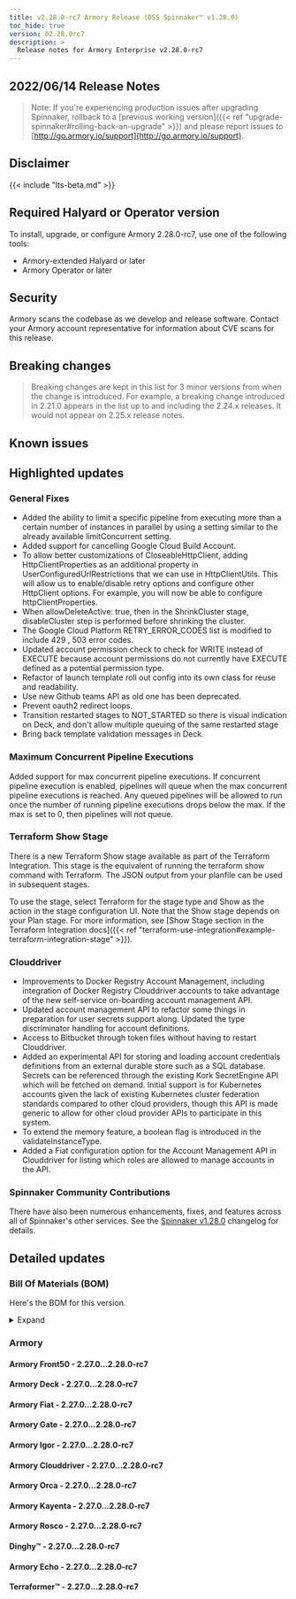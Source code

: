 ```yaml
---
title: v2.28.0-rc7 Armory Release (OSS Spinnaker™ v1.28.0)
toc_hide: true
version: 02.28.0rc7
description: >
  Release notes for Armory Enterprise v2.28.0-rc7
---
```


## 2022/06/14 Release Notes

> Note: If you're experiencing production issues after upgrading Spinnaker, rollback to a [previous working version]({{< ref "upgrade-spinnaker#rolling-back-an-upgrade" >}}) and please report issues to [http://go.armory.io/support](http://go.armory.io/support).

## Disclaimer

{{< include "lts-beta.md" >}}

## Required Halyard or Operator version

To install, upgrade, or configure Armory 2.28.0-rc7, use one of the following tools:

- Armory-extended Halyard <PUT IN A VERSION NUMBER> or later
- Armory Operator <PUT IN A VERSION NUMBER> or later

## Security

Armory scans the codebase as we develop and release software. Contact your Armory account representative for information about CVE scans for this release.

## Breaking changes
<!-- Copy/paste from the previous version if there are recent ones. We can drop breaking changes after 3 minor versions. Add new ones from OSS and Armory. -->

> Breaking changes are kept in this list for 3 minor versions from when the change is introduced. For example, a breaking change introduced in 2.21.0 appears in the list up to and including the 2.24.x releases. It would not appear on 2.25.x release notes.

## Known issues
<!-- Copy/paste known issues from the previous version if they're not fixed. Add new ones from OSS and Armory. If there aren't any issues, state that so readers don't think we forgot to fill out this section. -->

## Highlighted updates
  
### General Fixes
  * Added the ability to limit a specific pipeline from executing more than a certain number of instances in parallel by using a setting similar to the already available limitConcurrent setting.
  * Added support for cancelling Google Cloud Build Account.
  * To allow better customizations of CloseableHttpClient, adding HttpClientProperties as an additional property in UserConfiguredUrlRestrictions that we can use in HttpClientUtils. This will allow us to enable/disable retry options and configure other HttpClient options. For example, you will now be able to configure httpClientProperties.
  * When allowDeleteActive: true, then in the ShrinkCluster stage, disableCluster step is performed before shrinking the cluster.
  * The Google Cloud Platform RETRY_ERROR_CODES list is modified to include 429 , 503 error codes.
  * Updated account permission check to check for WRITE instead of EXECUTE because account permissions do not currently have
EXECUTE defined as a potential permission type.
  * Refactor of launch template roll out config into its own class for reuse and readability.
  * Use new Github teams API as old one has been deprecated.
  * Prevent oauth2 redirect loops.
  * Transition restarted stages to NOT_STARTED so there is visual indication on Deck, and don't allow multiple queuing of the same restarted stage
  * Bring back template validation messages in Deck.
  
### Maximum Concurrent Pipeline Executions
Added support for max concurrent pipeline executions. If concurrent pipeline execution is enabled, pipelines will queue when the max concurrent pipeline executions is reached. Any queued pipelines will be allowed to run once the number of running pipeline executions drops below the max. If the max is set to 0, then pipelines will not queue.
  
### Terraform Show Stage
There is a new Terraform Show stage available as part of the Terraform Integration. This stage is the equivalent of running the terraform show command with Terraform. The JSON output from your planfile can be used in subsequent stages.

To use the stage, select Terraform for the stage type and Show as the action in the stage configuration UI. Note that the Show stage depends on your Plan stage. For more information, see [Show Stage section in the Terraform Integration docs]({{< ref "terraform-use-integration#example-terraform-integration-stage" >}}).

### Clouddriver
  * Improvements to Docker Registry Account Management, including integration of Docker Registry Clouddriver accounts to take advantage of the new self-service on-boarding account management API.
  * Updated account management API to refactor some things in preparation for user secrets support along. Updated the type discriminator handling for account definitions.
  * Access to Bitbucket through token files without having to restart Clouddriver.
  * Added an experimental API for storing and loading account credentials definitions from an external durable store such as a SQL database. Secrets can be referenced through the existing Kork SecretEngine API which will be fetched on demand. Initial support is for Kubernetes accounts given the lack of existing Kubernetes cluster federation standards compared to other cloud providers, though this API is made generic to allow for other cloud provider APIs to participate in this system.
  * To extend the memory feature, a boolean flag is introduced in the validateInstanceType.
  * Added a Fiat configuration option for the Account Management API in Clouddriver for listing which roles are allowed to manage accounts in the API.
  
 

<!--
Each item category (such as UI) under here should be an h3 (###). List the following info that service owners should be able to provide:
- Major changes or new features we want to call out for Armory and OSS. Changes should be grouped under end user understandable sections. For example, instead of Deck, use UI. Instead of Fiat, use Permissions.
- Fixes to any known issues from previous versions that we have in release notes. These can all be grouped under a Fixed issues H3.
-->




###  Spinnaker Community Contributions

There have also been numerous enhancements, fixes, and features across all of Spinnaker's other services. See the
[Spinnaker v1.28.0](https://www.spinnaker.io/changelogs/1.28.0-changelog/) changelog for details.

## Detailed updates

### Bill Of Materials (BOM)

Here's the BOM for this version.
<details><summary>Expand</summary>
<pre class="highlight">
<code>artifactSources:
  dockerRegistry: docker.io/armory
dependencies:
  redis:
    commit: null
    version: 2:2.8.4-2
services:
  clouddriver:
    commit: 188d76cfbc65dd5da1d7de9e7813a8d107945066
    version: 2.28.0-rc7
  deck:
    commit: 693348595c771625ac4bdc5224921b5882578d79
    version: 2.28.0-rc7
  dinghy:
    commit: 403640bc88ad42cc55105bff773408d5f845e49c
    version: 2.28.0-rc7
  echo:
    commit: 488477dd85edfc6206337bb31f76892e641d1803
    version: 2.28.0-rc7
  fiat:
    commit: 9aca7990e68cc8022a55af31db7df1d04e02de4c
    version: 2.28.0-rc7
  front50:
    commit: f818ac4ce606e4b4f74f3cada4f4bc173a949b50
    version: 2.28.0-rc7
  gate:
    commit: 472e2dd8a37e85403b1c934d194d0c4862d97a96
    version: 2.28.0-rc7
  igor:
    commit: 5ea6da54f840ecaffa72d62386d9efd7bb54e0fe
    version: 2.28.0-rc7
  kayenta:
    commit: ebc7a92d06ed18b93233a6c887fe9acfd85ccc8c
    version: 2.28.0-rc7
  monitoring-daemon:
    commit: null
    version: 2.26.0
  monitoring-third-party:
    commit: null
    version: 2.26.0
  orca:
    commit: 877733807a0661adef388e9ad45f79506428e2fe
    version: 2.28.0-rc7
  rosco:
    commit: 8878e069687bfd229bd00907ede66dfe1b73d2e0
    version: 2.28.0-rc7
  terraformer:
    commit: c3c07a7c4f09752409183f906fb9fa5458e7d602
    version: 2.28.0-rc7
timestamp: "2022-06-14 17:24:09"
version: 2.28.0-rc7
</code>
</pre>
</details>

### Armory


#### Armory Front50 - 2.27.0...2.28.0-rc7


#### Armory Deck - 2.27.0...2.28.0-rc7


#### Armory Fiat - 2.27.0...2.28.0-rc7


#### Armory Gate - 2.27.0...2.28.0-rc7


#### Armory Igor - 2.27.0...2.28.0-rc7


#### Armory Clouddriver - 2.27.0...2.28.0-rc7


#### Armory Orca - 2.27.0...2.28.0-rc7


#### Armory Kayenta - 2.27.0...2.28.0-rc7


#### Armory Rosco - 2.27.0...2.28.0-rc7


#### Dinghy™ - 2.27.0...2.28.0-rc7


#### Armory Echo - 2.27.0...2.28.0-rc7


#### Terraformer™ - 2.27.0...2.28.0-rc7


